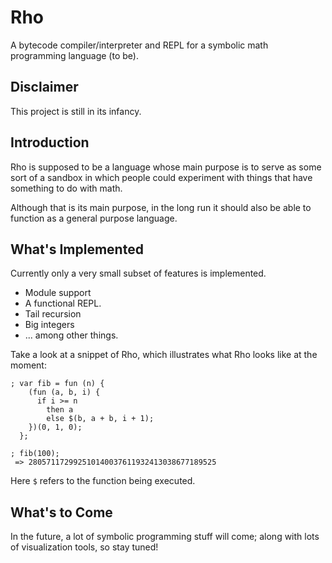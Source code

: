 # Rho
A bytecode compiler/interpreter and REPL for a symbolic math programming language (to be).

Disclaimer
----------
This project is still in its infancy.

Introduction
------------
Rho is supposed to be a language whose main purpose is to serve as some sort of a
sandbox in which people could experiment with things that have something to do
with math.

Although that is its main purpose, in the long run it should also be able to
function as a general purpose language.

What's Implemented
------------------
Currently only a very small subset of features is implemented.

* Module support
* A functional REPL.
* Tail recursion
* Big integers
* ... among other things.

Take a look at a snippet of Rho, which illustrates what Rho looks like at the moment:
```
; var fib = fun (n) {
    (fun (a, b, i) {
      if i >= n
        then a
        else $(b, a + b, i + 1);
    })(0, 1, 0);
  };

; fib(100);
 => 280571172992510140037611932413038677189525
```

Here `$` refers to the function being executed.

What's to Come
--------------
In the future, a lot of symbolic programming stuff will come; along with lots
of visualization tools, so stay tuned!

